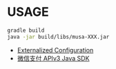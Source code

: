 # USAGE

```bash
gradle build
java -jar build/libs/musa-XXX.jar
```

- [Externalized Configuration](https://docs.spring.io/spring-boot/docs/1.0.1.RELEASE/reference/html/boot-features-external-config.html)
- [微信支付 APIv3 Java SDK](https://github.com/wechatpay-apiv3/wechatpay-java)
